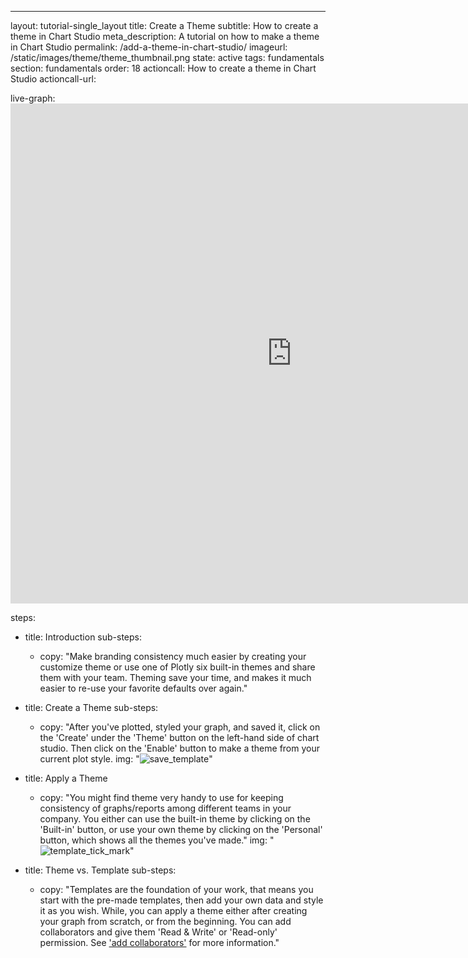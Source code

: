 ---
layout: tutorial-single_layout
title: Create a Theme
subtitle: How to create a theme in Chart Studio
meta_description: A tutorial on how to make a theme in Chart Studio
permalink: /add-a-theme-in-chart-studio/
imageurl: /static/images/theme/theme_thumbnail.png
state: active
tags: fundamentals
section: fundamentals
order: 18
actioncall: How to create a theme in Chart Studio
actioncall-url: 


live-graph: <iframe width="900" height="800" frameborder="0" scrolling="no" src="https://plot.ly/~plotly2_demo/480.embed"></iframe>

steps:
 - title: Introduction
   sub-steps:
    - copy: "Make branding consistency much easier by creating your customize theme or use one of Plotly six built-in themes and share them with your team. Theming save your time, and makes it much easier to re-use your favorite defaults over again."

 - title: Create a Theme
   sub-steps:
    - copy: "After you've plotted, styled your graph, and saved it, click on the 'Create' under the 'Theme' button on the left-hand side of chart studio. Then click on the 'Enable' button to make a theme from your current plot style. 
      img: "![save_template](../static/images/theme/Enable_heme.png)"
      
 - title: Apply a Theme 
     - copy: "You might find theme very handy to use for keeping consistency of graphs/reports among different teams in your company. You either can use the built-in theme by clicking on the 'Built-in' button, or use your own theme by clicking on the 'Personal' button, which shows all the themes you've made." 
      img: "![template_tick_mark](../static/images/theme/use_theme.png)"


 - title: Theme vs. Template
   sub-steps:
     - copy: "Templates are the foundation of your work, that means you start with the pre-made templates, then add your own data and style it as you wish. While, you can apply a theme either after creating your graph from scratch, or from the beginning. You can add collaborators and give them 'Read & Write' or 'Read-only' permission. See ['add collaborators'](https://help.plot.ly/collaborate-in-plotly) for more information."
     